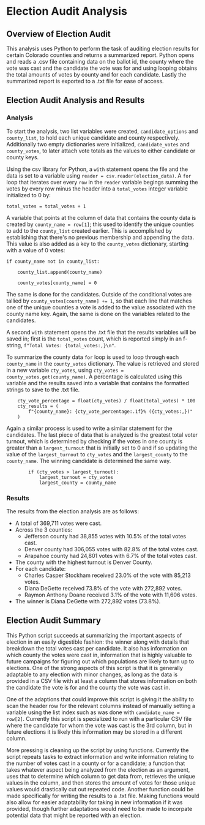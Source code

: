 # Election Audit Analysis

## Overview of Election Audit

This analysis uses Python to perform the task of auditing election results for certain Colorado counties and returns a summarized report. Python opens and reads a .csv file containing data on the ballot id, the county where the vote was cast and the candidate the vote was for and using looping obtains the total amounts of votes by county and for each candidate. Lastly the summarized report is exported to a .txt file for ease of access.

## Election Audit Analysis and Results
### Analysis

To start the analysis, two list variables were created, `candidate_options` and `county_list`, to hold each unique candidate and county respectively. Additionally two empty dictionaries were initialized, `candidate_votes` and `county_votes`, to later attach vote totals as the values to either candidate or county keys.

Using the csv library for Python, a `with` statement opens the file and the data is set to a variable using `reader = csv.reader(election_data)`. A `for` loop that iterates over every `row` in the `reader` variable begings summing the votes by every row minus the header into a `total_votes` integer variable initialized to 0 by:

```
total_votes = total_votes + 1
```

A variable that points at the column of data that contains the county data is created by `county_name = row[1]`; this used to identify the unique counties to add to the `county_list` created earlier. This is accomplished by establishing that there's no previous membership and appending the data. This value is also added as a key to the `county_votes` dictionary, starting with a value of 0 votes:

```
if county_name not in county_list:

    county_list.append(county_name)

    county_votes[county_name] = 0
```
The same is done for the candidates. Outside of the conditional votes are tallied by `county_votes[county_name] += 1`, so that each line that matches one of the unique counties a vote is added to the value associated with the county name key. Again, the same is done on the variables related to the candidates.

A second `with` statement opens the .txt file that the results variables will be saved in; first is the `total_votes` count, which is reported simply in an f-string, `f"Total Votes: {total_votes:,}\n"`.

To summarize the county data `for` loop is used to loop through each `county_name` in the `county_votes` dictionary. The value is retrieved and stored in a new variable `cty_votes`, using `cty_votes = county_votes.get(county_name)`. A percentage is calculated using this variable and the results saved into a variable that contains the formatted strings to save to the .txt file.
```
    cty_vote_percentage = float(cty_votes) / float(total_votes) * 100
    cty_results = (
        f"{county_name}: {cty_vote_percentage:.1f}% ({cty_votes:,})"
    )
```
Again a similar process is used to write a similar statement for the candidates. The last piece of data that is analyzed is the greatest total voter turnout, which is determined by checking if the votes in one county is greater than a `largest_turnout` that is initially set to 0 and if so updating the value of the `largest_turnout` to `cty_votes` and the `largest_county` to the `county_name`. The winning candidate is determined the same way.
```
        if (cty_votes > largest_turnout):
            largest_turnout = cty_votes
            largest_county = county_name
```

### Results

The results from the election analysis are as follows:
* A total of 369,711 votes were cast.
* Across the 3 counties:
    * Jefferson county had 38,855 votes with 10.5% of the total votes cast.
    * Denver county had 306,055 votes with 82.8% of the total votes cast.
    * Arapahoe county had 24,801 votes with 6.7% of the total votes cast.
* The county with the highest turnout is Denver County.
* For each candidate:
    * Charles Casper Stockham received 23.0% of the vote with 85,213 votes.
    * Diana DeGette received 73.8% of the vote with 272,892 votes.
    * Raymon Anthony Doane received 3.1% of the vote with 11,606 votes.
* The winner is Diana DeGette with 272,892 votes (73.8%).

## Election Audit Summary

This Python script succeeds at summarizing the important aspects of election in an easily digestible fashion: the winner along with details that breakdown the total votes cast per candidate. It also has information on which county the votes were cast in, information that is highly valuable to future campaigns for figuring out which populations are likely to turn up to elections. One of the strong aspects of this script is that it is generally adaptable to any election with minor changes, as long as the data is provided in a CSV file with at least a column that stores information on both the candidate the vote is for and the county the vote was cast in.

One of the adaptions that could improve this script is giving it the ability to scan the header row for the relevant columns instead of manually setting a variable using the list index such as was done with `candidate_name = row[2]`. Currently this script is specialized to run with a particular CSV file where the candidate for whom the vote was cast is the 3rd column, but in future elections it is likely this information may be stored in a different column. 

More pressing is cleaning up the script by using functions. Currently the script repeats tasks to extract information and write information relating to the number of votes cast in a county or for a candidate; a function that takes whatever aspect being analyzed from the election as an argument, uses that to determine which column to get data from, retrieves the unique values in the column, and then stores the amount of votes for those unique values would drastically cut out repeated code. Another function could be made specifically for writing the results to a .txt file. Making functions would also allow for easier adaptability for taking in new information if it was provided, though further adaptations would need to be made to incorpate potential data that might be reported with an election. 
